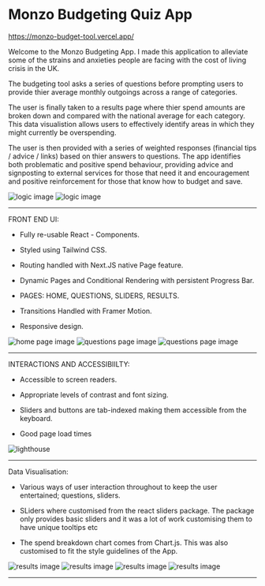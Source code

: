 ﻿# Monzo Budgeting Quiz App

https://monzo-budget-tool.vercel.app/

Welcome to the Monzo Budgeting App. I made this application to alleviate some of the strains and anxieties people are facing with the cost of living crisis in the UK.

The budgeting tool asks a series of questions before prompting users to provide thier average monthly outgoings across a range of categories.

The user is finally taken to a results page where thier spend amounts are broken down and compared with the national average for each category. This data visualistion allows users to effectively identify areas in which they might currently be overspending.

The user is then provided with a series of weighted responses (financial tips / advice / links) based on thier answers to questions. The app identifies both problematic and positive spend behaviour, providing advice and signposting to external services for those that need it and encouragement and positive reinforcement for those that know how to budget and save.

<img src="logicOne.png" alt="logic image">
<img src="./logicTwo.png" alt="logic image">

---

FRONT END UI:

- Fully re-usable React - Components.

- Styled using Tailwind CSS.

- Routing handled with Next.JS native Page feature.

- Dynamic Pages and Conditional Rendering with persistent Progress Bar.

- PAGES: HOME, QUESTIONS, SLIDERS, RESULTS.

- Transitions Handled with Framer Motion.

- Responsive design.

<img src="./home.png" alt="home page image">
<img src="./one.png" alt="questions page image">
<img src="./two.png" alt="questions page image">

---

INTERACTIONS AND ACCESSIBIILTY:

- Accessible to screen readers.

- Appropriate levels of contrast and font sizing.

- Sliders and buttons are tab-indexed making them accessible from the keyboard.

- Good page load times

<img src="./performance.png" alt="lighthouse">

---

Data Visualisation:

- Various ways of user interaction throughout to keep the user entertained; questions, sliders.

- SLiders where customised from the react sliders package. The package only provides basic sliders and it was a lot of work customising them to have unique tooltips etc

- The spend breakdown chart comes from Chart.js. This was also customised to fit the style guidelines of the App.

<img src="./three.png" alt="results image">
<img src="./four.png" alt="results image">
<img src="./five.png" alt="results image">
<img src="./six.png" alt="results image">

---
